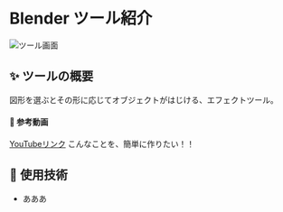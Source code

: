 # Blender ツール紹介
![ツール画面](blender1.png)

## ✨ ツールの概要
図形を選ぶとその形に応じてオブジェクトがはじける、エフェクトツール。
#### 🎥 参考動画
[YouTubeリンク]([https://youtu.be/xxxxxxx](https://www.youtube.com/watch?v=0q2EPnLsp7Q))
こんなことを、簡単に作りたい！！


## 🔧 使用技術
- あああ


